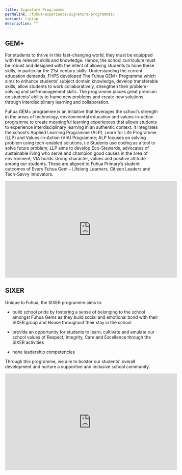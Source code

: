 ```yaml
---
title: Signature Programmes
permalink: /fuhua-experience/signature-programmes/
variant: tiptap
description: ""
---
```

<h2>GEM+</h2>
<p>For students to thrive in this fast-changing world, they must be equipped
with the relevant skills and knowledge. Hence, the school curriculum must
be robust and designed with the intent of allowing students to hone these
skills, in particular the 21st century skills. Understanding the current
education demands, FHPS developed The Fuhua GEM+ Programme which aims to
enhance students’ subject domain knowledge, develop transferable skills,
allow students to work collaboratively, strengthen their problem-solving
and self-management skills. The programme places great premium on students’
ability to frame new problems and create new solutions through interdisciplinary
learning and collaboration.</p>
<p>Fuhua GEM+ programme is an initiative that leverages the school’s strength
in the areas of technology, environmental education and values-in-action
programme to create meaningful learning experiences that allows students
to experience interdisciplinary learning in an authentic context. It integrates
the school’s Applied Learning Programme (ALP), Learn for Life Programme
(LLP) and Values-in-Action (VIA) Programme; ALP focuses on solving problem
using tech-enabled solutions, i.e Students use coding as a tool to solve
future problem; LLP aims to develop Eco-Stewards, advocates of sustainable
living who serve and champion good causes in the area of environment; VIA
builds strong character, values and positive attitude among our students.
These are aligned to Fuhua Primary’s student outcomes of Every Fuhua Gem
– Lifelong Learners, Citizen Leaders and Tech-Savvy Innovators.</p>
<div class="iframe-wrapper">
<iframe height="315" width="560" allowfullscreen="true" frameborder="0" src="https://www.youtube.com/embed/UoDIW5qLC5A?si=mjLJF3uHlSWQYjCx"></iframe>
</div>
<h2>SIXER</h2>
<p>Unique to Fuhua, the SIXER programme aims to:</p>
<ul data-tight="true" class="tight">
<li>
<p>build school pride by fostering a sense of belonging to the school amongst
Fuhua Gems as they build social and emotional bond with their SIXER group
and House throughout their stay in the school</p>
</li>
<li>
<p>provide an opportunity for students to learn, cultivate and emulate our
school values of Respect, Integrity, Care and Excellence through the SIXER
activities</p>
</li>
<li>
<p>hone leadership competencies</p>
</li>
</ul>
<p>Through this programme, we aim to bolster our students' overall development
and nurture a supportive and inclusive school community.</p>
<div class="iframe-wrapper">
<iframe height="315" width="560" allowfullscreen="true" frameborder="0" src="https://www.youtube.com/embed/_rTW_Ra5w0Q?si=f8OuJ2-pkzgDI2_0"></iframe>
</div>
<p></p>
<p></p>